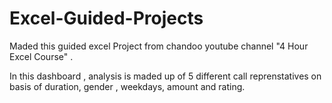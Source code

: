 # Excel-Guided-Projects


Maded this guided excel Project from chandoo youtube channel "4 Hour Excel Course" .

In this dashboard , analysis is maded up of 5 different call reprenstatives on basis of duration, gender , weekdays, amount and rating.
